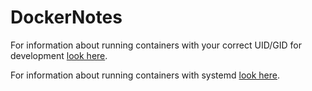 # DockerNotes

For information about running containers with your correct UID/GID for development [look here](./correc_user_for_dev/).

For information about running containers with systemd [look here](./running_systemd/).
